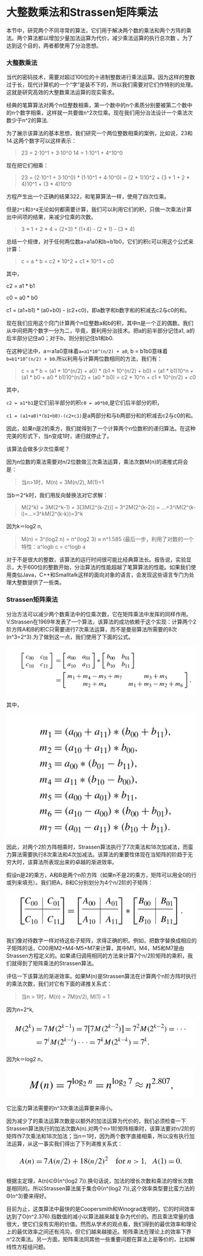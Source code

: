 大整数乘法和Strassen矩阵乘法
============================

本节中，研究两个不同寻常的算法，它们用于解决两个数的乘法和两个方阵的乘法。两个算法都以增加少量加法运算为代价，减少乘法运算的执行总次数 。为了达到这个目的，两者都使用了分治思想。

### 大整数乘法

当代的密码技术，需要对超过100位的十进制整数进行乘法运算。因为这样的整数过于长，现代计算机的一个“字”是装不下的，所以我们需要对它们作特别的处理。这就是研究高效的大整数乘法运算的现实需求。

经典的笔算算法对两个n位整数相乘，第一个数中的n个素质分别要被第二个数中的n个数字相乘，这样就一共要做n^2次位乘。现在我们用分治法设计一个乘法次数少于n^2的算法.

为了展示该算法的基本思想，我们研究一个两位整数相乘的案例，比如说，23和14.这两个数字可以这样表示：

> 23 = 2·10^1 + 3·10^0
> 14 = 1·10^1 + 4^10^0

现在把它们相乘：

> 23 = (2·10^1 + 3·10^0) * (1·10^1 + 4·10^0)
>    = (2 * 1)10^2 + (3 * 1 +  2 * 4)10^1 + (3 * 4)10^0

方程产生出一个正确的结果322，和笔算算法一样，使用了四次位乘。

但是`2*1`和`3*4`无论如何都需要计算，我们可以利用它们的积，只做一次乘法计算出中间项的结果，来减少位乘的次数。

> 3 * 1 + 2 * 4 = (2+3) * (1+4) - (2 * 1) - (3 * 4)

总结一个规律，对于任何两位数a=a1a0和b=b1b0，它们的积c可以用这个公式来计算：

> c = a * b = c2 * 10^2 + c1 * 10^1 + c0

其中，

c2 = a1 * b1

c0 = a0 * b0

c1 = (a1+b1) * (a0+b0) - (c2+c0)，即a数字和b数字和的积减去c2与c0的和。

现在我们应用这个窍门计算两个n位整数a和b的积，其中n是一个正的偶数。我们从中间把两个数字一分为二，毕竟，要利用分治技术。把a的前半部分记住a1, a的后半部分记住a0；对于b，则分别记住b1和b0.

在这种记法中，a＝a1a0意味着`a=a1*10^(n/2) + a0`, b = b1b0意味着`b=b1*10^(n/2) + b0`.所以利用与计算两位数相同的方法，我们有：

> c = a * b = (a1 * 10^(n/2) + a0) * (b1 * 10^(n/2) + b0)
>   = (a1 * b1)10^n + (a1  * b0 + a0 * b1)10^(n/2) + (a0 * b0)
>   = c2 * 10^n + c1 * 10^(n/2) + c0

其中，

`c2 = a1*b1`是它们前半部分的积`c0 = a0*b0`,是它们后半部分的积，

`c1 = (a1+a0)*(b1+b0)-(c2+c1)`是a两部分和与b两部分和的积减去c2与c0的和。

因此，如果n是2的乘方，我们就得到了一个计算两个n位数积的递归算法。在这种完美的形式下，当n变成1时，递归就停止了。

该算法会做多少次位乘呢？

因为n位数的乘法需要对n/2位数做三次乘法运算，乘法次数M(n)的递推式将会是：

> 当n>1时，M(n) = 3M(n/2), M(1)=1

当b＝2^k时，我们用反向替换法对它求解：

> M(2^k) = 3M(2^k-1) = 3[3M(2^(k-2))] = 3^2M(2^(k-2))
>        = ...=3^iM(2^(k-i)=...=3^kM(2^(k-k))=3^k

因为k＝log2 n,

> M(n) = 3^(log2 n) = n^(log2 3) ≈ n^1.585
> (最后一步，利用了对数的一个特性：a^logb c = c^logb a

对于不是很大的整数，该算法的运行时间很可能比经典算法长。报告说，实验显示，大于600位的整数开始，分治算法的性能超越了笔算算法的性能。如果我们使用类似Java，C++和Smalltalk这样的面向对象的语言，会发现这些语言专门为处理大整数提供了一些类。

### Strassen矩阵乘法

分治方法可以减少两个数乘法中的位乘次数，它在矩阵乘法中发挥的同样作用。V.Strassen在1969年发表了一个算法，该算法的成功依赖于这个实现：计算两个2阶方阵A和B的积C只需要进行7次乘法运算，而不是曼丽算法所需要的8次(n^3=2^3).为了做到这一点，我们使用了下面的公式。

![](https://github.com/arcticlion/reading-lists/blob/master/Introduction%20to%20the%20Design%20and%20Analysis%20of%20Algorithms/04%20Divide-and-Conquer/屏幕截图%202014-12-05%2017.57.13.png)

其中，

![](https://github.com/arcticlion/reading-lists/blob/master/Introduction%20to%20the%20Design%20and%20Analysis%20of%20Algorithms/04%20Divide-and-Conquer/屏幕截图%202014-12-05%2017.57.54.png)

因此，对两个2阶方阵相乘时，Strassen算法执行了7次乘法和18次加减法，而蛮力算法需要执行8次乘法和4次加减法。该算法的重要性体现在当矩阵的阶趋于无穷大时，该算法所表现出来的卓越的渐进效率。

假设n是2的乘方，A和B是两个n阶方阵（如果n不是2的乘方，矩阵可以用全0的行或列来填充）。我们把A，B和C分别划分为4个n/2阶的子矩阵：

![](https://github.com/arcticlion/reading-lists/blob/master/Introduction%20to%20the%20Design%20and%20Analysis%20of%20Algorithms/04%20Divide-and-Conquer/屏幕截图%202014-12-05%2018.08.44.png)

我们像对待数字一样对待这些子矩阵，求得正确的积。例如，把数字替换成相应的子矩阵的话，C00用M2+M4-M5+M7来计算，其中M1，M4，M5和M7是由Strassen方程定义的。如果递归调用相同的方法来计算7个n/2阶矩阵的乘积，我们就得到了矩阵乘法的Strassen算法。

评估一下该算法的渐进效率。如果M(n)是Strassen算法在计算两个n阶方阵时执行的乘法次数，我们对它有下面的递推关系式：

> 当n > 1时，M(n) = 7M(n/2), M(1) = 1

因为n=2^k,

![](https://github.com/arcticlion/reading-lists/blob/master/Introduction%20to%20the%20Design%20and%20Analysis%20of%20Algorithms/04%20Divide-and-Conquer/屏幕截图%202014-12-05%2018.13.35.png)

因为k＝log2 n，

![](https://github.com/arcticlion/reading-lists/blob/master/Introduction%20to%20the%20Design%20and%20Analysis%20of%20Algorithms/04%20Divide-and-Conquer/屏幕截图%202014-12-05%2018.13.55.png)

它比蛮力算法需要的n^3次乘法运算要来得小。

因为减少了的乘法运算次数是以额外的加法运算为代价的，我们必须检查一下Strassen算法执行的加法次数A(n).对两个n>1阶矩阵相乘时，该算法要对n/2阶的矩阵作7次乘法和18次加法；当n＝1时，因为两个数字直接相乘，所以没有执行加法运算，从这一事实我们得出了下列递推关系式：

![](https://github.com/arcticlion/reading-lists/blob/master/Introduction%20to%20the%20Design%20and%20Analysis%20of%20Algorithms/04%20Divide-and-Conquer/屏幕截图%202014-12-05%2018.42.47.png)

根据主定理，A(n)∈Θ(n^(log2 7)).换句话说，加法的增长次数和乘法的增长次数是相同的。所以Strassen算法属于集合Θ(n^(log2 7)),这个效率类型要比蛮力法的Θ(n^3)要来得好。

目前为止，这类算法中最快的是Coopersmith和Winograd发明的，它的时间效率达到了O(n^2.376).指数值的减小以算法越来越复杂为代价的。而且乘法常量的值很大，使它们没有实用的价值。然而从学术的观点看，我们得到的最优效率和理论上的最优效率之间还有鸿沟，但它们越来越接近。矩阵乘法在理论上的效率下界n^2次乘法。另一方面，矩阵乘法同其他一些重要问题在算法上是等价的，比如解线性方程组问题。

